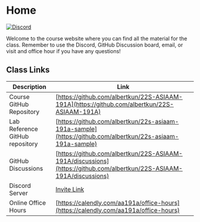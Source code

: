 # Home

[![Discord](https://img.shields.io/discord/951997086465921025?label=&logo=discord&logoColor=ffffff&color=7389D8&labelColor=6A7EC2)](https://discord.gg/BpWSHYNsZA)

Welcome to the course website where you can find all the material for the class. Remember to use the Discord, GitHub Discussion board, email, or visit and office hour if you have any questions!

## Class Links

Description|Link
--|--
Course GitHub Repository|[https://github.com/albertkun/22S-ASIAAM-191A](https://github.com/albertkun/22S-ASIAAM-191A)
Lab Reference GitHub repository|[https://github.com/albertkun/22s-asiaam-191a-sample](https://github.com/albertkun/22s-asiaam-191a-sample)
GitHub Discussions|[https://github.com/albertkun/22S-ASIAAM-191A/discussions](https://github.com/albertkun/22S-ASIAAM-191A/discussions)
Discord Server|[Invite Link](https://discord.gg/BpWSHYNsZA)
Online Office Hours|[https://calendly.com/aa191a/office-hours](https://calendly.com/aa191a/office-hours)
